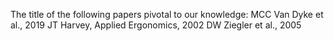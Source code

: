 The title of the following papers pivotal to our knowledge:
MCC Van Dyke et al., 2019
JT Harvey, Applied Ergonomics, 2002
DW Ziegler et al., 2005

